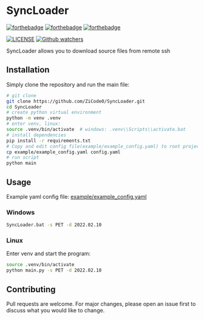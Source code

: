 # SyncLoader
[![forthebadge](https://forthebadge.com/images/badges/built-with-love.svg)](https://forthebadge.com)
[![forthebadge](https://forthebadge.com/images/badges/uses-brains.svg)](https://forthebadge.com)
[![forthebadge](https://forthebadge.com/images/badges/not-a-bug-a-feature.svg)](https://forthebadge.com)

[comment]: [![License](https://img.shields.io/pypi/l/obspy.svg)](https://pypi.python.org/pypi/obspy/)
[comment]: [![LGPLv3](https://www.gnu.org/graphics/lgplv3-88x31.png)](https://www.gnu.org/licenses/lgpl.html)

[![LICENSE](https://img.shields.io/static/v1?label=LICENSE&message=GPLv3&color=brightgreen&style=for-the-badge&color=grey)](https://www.gnu.org/licenses/lgpl.html)
[![Github watchers](https://img.shields.io/github/watchers/ZiCode0/DrumCorr?label=Watch&style=for-the-badge)](https://github.com/ZiCode0/DrumCorr)


SyncLoader allows you to download source files from remote ssh



## Installation

Simply clone the repository and run the main file:

```bash
# git clone
git clone https://github.com/ZiCode0/SyncLoader.git
cd SyncLoader
# create python virtual environment
python -m venv .venv
# enter venv, linux:
source .venv/bin/activate  # windows: .venv\\Scripts\\activate.bat
# install dependencies
pip install -r requirements.txt
# Copy and edit config file(example/example_config.yaml) to root project folder 
cp example/example_config.yaml config.yaml
# run script
python main
```


## Usage
Example yaml config file: [example/example_config.yaml](https://github.com/ZiCode0/SyncLoader/blob/main/example/example_config.yaml)
### Windows
 ```bash
SyncLoader.bat -s PET -d 2022.02.10
 ```
### Linux
Enter venv and start the program:
 ```bash
source .venv/bin/activate
python main.py -s PET -d 2022.02.10
 ```

## Contributing
Pull requests are welcome. For major changes, please open an issue first to discuss what you would like to change.
